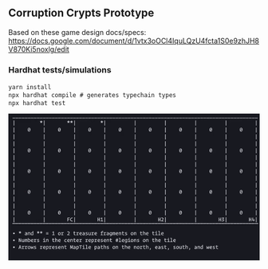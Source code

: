 ## Corruption Crypts Prototype

Based on these game design docs/specs: https://docs.google.com/document/d/1vtx3oOCl4IquLQzU4fcta1S0e9zhJH8V870Ki5noxlg/edit

### Hardhat tests/simulations
```
yarn install
npx hardhat compile # generates typechain types
npx hardhat test
```

![Alt Text](https://github.com/peitalin/corrcrypts/blob/main/corrcrypts2.gif)




